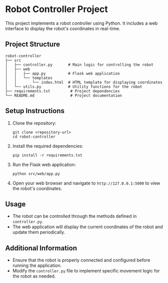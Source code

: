 # Robot Controller Project

This project implements a robot controller using Python. It includes a web interface to display the robot's coordinates in real-time.

## Project Structure

```
robot-controller
├── src
│   ├── controller.py       # Main logic for controlling the robot
│   ├── web
│   │   ├── app.py          # Flask web application
│   │   └── templates
│   │       └── index.html  # HTML template for displaying coordinates
│   └── utils.py            # Utility functions for the robot
├── requirements.txt         # Project dependencies
└── README.md                # Project documentation
```

## Setup Instructions

1. Clone the repository:
   ```
   git clone <repository-url>
   cd robot-controller
   ```

2. Install the required dependencies:
   ```
   pip install -r requirements.txt
   ```

3. Run the Flask web application:
   ```
   python src/web/app.py
   ```

4. Open your web browser and navigate to `http://127.0.0.1:5000` to view the robot's coordinates.

## Usage

- The robot can be controlled through the methods defined in `controller.py`. 
- The web application will display the current coordinates of the robot and update them periodically.

## Additional Information

- Ensure that the robot is properly connected and configured before running the application.
- Modify the `controller.py` file to implement specific movement logic for the robot as needed.
